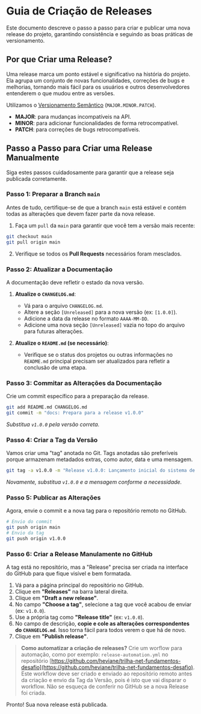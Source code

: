 # Guia de Criação de Releases

Este documento descreve o passo a passo para criar e publicar uma nova release do projeto, garantindo consistência e seguindo as boas práticas de versionamento.

## Por que Criar uma Release?

Uma release marca um ponto estável e significativo na história do projeto. Ela agrupa um conjunto de novas funcionalidades, correções de bugs e melhorias, tornando mais fácil para os usuários e outros desenvolvedores entenderem o que mudou entre as versões.

Utilizamos o [Versionamento Semântico](https://semver.org/lang/pt-BR/) (`MAJOR.MINOR.PATCH`).

- **MAJOR**: para mudanças incompatíveis na API.
- **MINOR**: para adicionar funcionalidades de forma retrocompatível.
- **PATCH**: para correções de bugs retrocompatíveis.

## Passo a Passo para Criar uma Release Manualmente

Siga estes passos cuidadosamente para garantir que a release seja publicada corretamente.

### Passo 1: Preparar a Branch `main`

Antes de tudo, certifique-se de que a branch `main` está estável e contém todas as alterações que devem fazer parte da nova release.

1. Faça um `pull` da `main` para garantir que você tem a versão mais recente:

```bash
git checkout main
git pull origin main
```

2. Verifique se todos os **Pull Requests** necessários foram mesclados.

### Passo 2: Atualizar a Documentação

A documentação deve refletir o estado da nova versão.

1. **Atualize o `CHANGELOG.md`**:
    - Vá para o arquivo `CHANGELOG.md`.
    - Altere a seção `[Unreleased]` para a nova versão (ex: `[1.0.0]`).
    - Adicione a data da release no formato `AAAA-MM-DD`.
    - Adicione uma nova seção `[Unreleased]` vazia no topo do arquivo para futuras alterações.

2. **Atualize o `README.md` (se necessário)**:
    - Verifique se o status dos projetos ou outras informações no `README.md` principal precisam ser atualizados para refletir a conclusão de uma etapa.

### Passo 3: Commitar as Alterações da Documentação

Crie um commit específico para a preparação da release.

```bash
git add README.md CHANGELOG.md
git commit -m "docs: Prepara para a release v1.0.0"
```

*Substitua `v1.0.0` pela versão correta.*

### Passo 4: Criar a Tag da Versão

Vamos criar uma "tag" anotada no Git. Tags anotadas são preferíveis porque armazenam metadados extras, como autor, data e uma mensagem.

```bash
git tag -a v1.0.0 -m "Release v1.0.0: Lançamento inicial do sistema de estacionamento"
```

*Novamente, substitua `v1.0.0` e a mensagem conforme a necessidade.*

### Passo 5: Publicar as Alterações

Agora, envie o commit e a nova tag para o repositório remoto no GitHub.

```bash
# Envio do commit
git push origin main
# Envio da tag
git push origin v1.0.0
```

### Passo 6: Criar a Release Manulamente no GitHub

A tag está no repositório, mas a "Release" precisa ser criada na interface do GitHub para que fique visível e bem formatada.

1. Vá para a página principal do repositório no GitHub.
2. Clique em **"Releases"** na barra lateral direita.
3. Clique em **"Draft a new release"**.
4. No campo **"Choose a tag"**, selecione a tag que você acabou de enviar (ex: `v1.0.0`).
5. Use a própria tag como **"Release title"** (ex: `v1.0.0`).
6. No campo de descrição, **copie e cole as alterações correspondentes do `CHANGELOG.md`**. Isso torna fácil para todos verem o que há de novo.
7. Clique em **"Publish release"**.

> **Como automatizar a criação de releases?** Crie um worflow para automação, como por exemplo: `release-automation.yml` no repositório [https://github.com/heviane/trilha-net-fundamentos-desafio](https://github.com/heviane/trilha-net-fundamentos-desafio). Este workflow deve ser criado e enviado ao repositório remoto antes da criação e envio da Tag da Versão, pois é isto que vai disparar o workflow. Não se esqueça de conferir no GitHub se a nova Release foi criada.

Pronto! Sua nova release está publicada.
